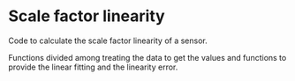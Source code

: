 # Scale factor linearity

Code to calculate the scale factor linearity of a sensor.

Functions divided among treating the data to get the values and functions to 
provide the linear fitting and the linearity error.